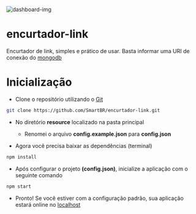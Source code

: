 ![dashboard-img](https://media.discordapp.net/attachments/796017211282161694/796036184849514496/unknown.png?width=891&height=434)

# encurtador-link
Encurtador de link, simples e prático de usar. Basta informar uma URI de conexão do [mongodb](http://mongodb.com)

# Inicialização
- Clone o repositório utilizando o [Git](https://git-scm.com/downloads)
```bash
git clone https://github.com/SmartBR/encurtador-link.git
```

- No diretório **resource** localizado na pasta principal
  - Renomei o arquivo **config.example.json** para **config.json**
 
- Agora você precisa baixar as dependências (terminal)
```bash
npm install
```

- Após configurar o projeto **(config.json)**, inicialize a aplicação com o seguinte comando
```bash
npm start
```
- Pronto! Se você estiver com a configuração padrão, sua aplicação estará online no [localhost](http://localhost)
